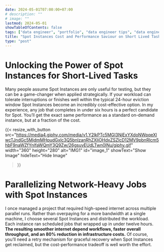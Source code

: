```yaml
---
date: 2024-05-01T07:00:00+07:00
# description: ""
# image: ""
lastmod: 2024-05-01
showTableOfContents: false
tags: ["data engineer", "portfolio", "data engineer tips", "data engineer story", "blog"]
title: "Spot Instances Cost and Performance Saviour on Short Lived Task"
type: "post"
---
```


# Unlocking the Power of Spot Instances for Short-Lived Tasks 

Many people assume Spot Instances are only useful for testing, but they can be a game-changer when applied strategically. If your workload can tolerate interruptions or finishes well within the typical 24-hour eviction window Spot Instances become an incredibly cost-effective option. In my experience, any job that completes in under six hours is a perfect candidate for Spot. You’ll get the exact same performance as a standard on-demand instance, but at a fraction of the cost.

{{< resize_with_button
    src="https://media4.giphy.com/media/v1.Y2lkPTc5MGI3NjExYXdoNWpqeXlwcTJndGc5MjdmMHpudGxlc3Q5bnIzanRhZXliOHdxZSZlcD12MV9pbnRlcm5hbF9naWZfYnlfaWQmY3Q9Zw/26gsuvEUdLTwn0lNu/giphy.gif"
    width="360"
    height="280"
    alt="IMG1"
    id="image_1"
    showText="Show Image"
    hideText="Hide Image"
>}}



# Parallelizing Network-Heavy Jobs with Spot Instances

I once managed a project that required high-speed internet across multiple parallel runs. Rather than overpaying for a more bandwidth at a single machine, I choose several Spot Instances and distributed the workload. Each instance ran scheduled jobs that wrapped up in under twelve hours. **The resulting smoother internet depend workflows, faster overall throughput, and an 80% reduction in infrastructure costs.** Of course, you’ll need a retry mechanism for graceful recovery when Spot Instances get reclaimed, but the cost-performance tradeoff is well worth the effort.
